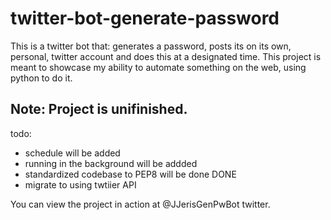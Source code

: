 # twitter-bot-generate-password
This is a twitter bot that: generates a password, posts its on its own, personal, twitter account and does this at a designated time. This project is meant to showcase my ability to automate something on the web, using python to do it.


## Note: Project is unifinished.

todo:
- schedule will be added
- running in the background will be addded
- standardized codebase to PEP8 will be done DONE
- migrate to using twtiier API


You can view the project in action at @JJerisGenPwBot twitter.
